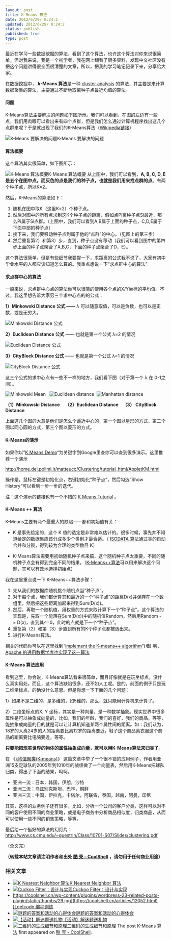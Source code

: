 ```yaml
---
layout: post
title: K-Means 算法
date: 2012/6/29/ 0:24:2
updated: 2012/6/29/ 0:24:2
status: publish
published: true
type: post
---
```


最近在学习一些数据挖掘的算法，看到了这个算法，也许这个算法对你来说很简单，但对我来说，我是一个初学者，我在网上翻看了很多资料，发现中文社区没有把这个问题讲得很全面很清楚的文章，所以，把我的学习笔记记录下来，分享给大家。


在数据挖掘中， ***k*-Means 算法**是一种 [cluster analysis](http://en.wikipedia.org/wiki/Cluster_analysis "Cluster analysis") 的算法，其主要是来计算数据聚集的算法，主要通过不断地取离种子点最近均值的算法。


#### 问题


K-Means算法主要解决的问题如下图所示。我们可以看到，在图的左边有一些点，我们用肉眼可以看出来有四个点群，但是我们怎么通过计算机程序找出这几个点群来呢？于是就出现了我们的K-Means算法（[Wikipedia链接](http://en.wikipedia.org/wiki/K-means_clustering "K-means Clustering 算法")）


![](../wp-content/uploads/2012/06/K-Means.gif "K-Means 要解决的问题")K-Means 要解决的问题
#### 算法概要


这个算法其实很简单，如下图所示：



![K-Means 算法概要](../wp-content/uploads/2012/06/K-Means.jpg "K-Means 算法概要")K-Means 算法概要
从上图中，我们可以看到，**A, B, C, D, E 是五个在图中点。而灰色的点是我们的种子点，也就是我们用来找点群的点**。有两个种子点，所以K=2。


然后，K-Means的算法如下：


1. 随机在图中取K（这里K=2）个种子点。
2. 然后对图中的所有点求到这K个种子点的距离，假如点Pi离种子点Si最近，那么Pi属于Si点群。（上图中，我们可以看到A,B属于上面的种子点，C,D,E属于下面中部的种子点）
3. 接下来，我们要移动种子点到属于他的“点群”的中心。（见图上的第三步）
4. 然后重复第2）和第3）步，直到，种子点没有移动（我们可以看到图中的第四步上面的种子点聚合了A,B,C，下面的种子点聚合了D，E）。


这个算法很简单，但是有些细节我要提一下，求距离的公式我不说了，大家有初中毕业水平的人都应该知道怎么算的。我重点想说一下“求点群中心的算法”


#### 求点群中心的算法


一般来说，求点群中心点的算法你可以很简的使用各个点的X/Y坐标的平均值。不过，我这里想告诉大家另三个求中心点的的公式：


**1）Minkowski Distance 公式 ——** λ 可以随意取值，可以是负数，也可以是正数，或是无穷大。


![](../wp-content/uploads/2012/06/MinkowskiDistance_clip_image102.gif "Minkowski Distance 公式")


**2）Euclidean Distance 公式** —— 也就是第一个公式 λ=2 的情况


![](../wp-content/uploads/2012/06/EuclideanDistance_clip_image002.gif "Euclidean Distance 公式")


**3）CityBlock Distance 公式** —— 也就是第一个公式 λ=1 的情况


![](../wp-content/uploads/2012/06/CityBlockDistance_clip_image002.gif "CityBlock Distance 公式")


这三个公式的求中心点有一些不一样的地方，我们看下图（对于第一个 λ 在 0-1之间）。


![](../wp-content/uploads/2012/06/Minkowski-Mean.jpg "Minkowski Mean")   ![](../wp-content/uploads/2012/06/Euclidean-distance.jpg "Euclidean distance")  ![](../wp-content/uploads/2012/06/Manhattan-distance.jpg "Manhattan distance")


**（1）Minkowski Distance     （2）**Euclidean Distance    （3） **CityBlock Distance******


上面这几个图的大意是他们是怎么个逼近中心的，第一个图以星形的方式，第二个图以同心圆的方式，第三个图以菱形的方式。


#### K-Means的演示


如果你以”[K Means Demo](https://www.google.com/search?hl=zh-CN&q=K+Means+Demo)“为关键字到Google里查你可以查到很多演示。这里推荐一个演示


<http://home.dei.polimi.it/matteucc/Clustering/tutorial_html/AppletKM.html>


操作是，鼠标左键是初始化点，右键初始化“种子点”，然后勾选“Show History”可以看到一步一步的迭代。


注：这个演示的链接也有一个不错的 [K Means Tutorial](http://home.dei.polimi.it/matteucc/Clustering/tutorial_html/index.html) 。


#### K-Means ++ 算法


K-Means主要有两个最重大的缺陷——都和初始值有关：


* K 是事先给定的，这个 K 值的选定是非常难以估计的。很多时候，事先并不知道给定的数据集应该分成多少个类别才最合适。（ [ISODATA 算法](http://en.wikipedia.org/wiki/Multispectral_pattern_recognition)通过类的自动合并和分裂，得到较为合理的类型数目 K）


* K-Means算法需要用初始随机种子点来搞，这个随机种子点太重要，不同的随机种子点会有得到完全不同的结果。（[K-Means++算法](http://en.wikipedia.org/wiki/K-means%2B%2B)可以用来解决这个问题，其可以有效地选择初始点）


我在这里重点说一下 K-Means++算法步骤：


1. 先从我们的数据库随机挑个随机点当“种子点”。
2. 对于每个点，我们都计算其和最近的一个“种子点”的距离D(x)并保存在一个数组里，然后把这些距离加起来得到Sum(D(x))。
3. 然后，再取一个随机值，用权重的方式来取计算下一个“种子点”。这个算法的实现是，先取一个能落在Sum(D(x))中的随机值Random，然后用Random -= D(x)，直到其<=0，此时的点就是下一个“种子点”。
4. 重复第（2）和第（3）步直到所有的K个种子点都被选出来。
5. 进行K-Means算法。


相关的代码你可以在这里找到“[implement the K-means++ algorithm](http://rosettacode.org/wiki/K-means%2B%2B_clustering)”(墙) 另，[Apache 的通用数据学库也实现了这一算法](http://commons.apache.org/math/api-2.1/index.html?org/apache/commons/math/stat/clustering/KMeansPlusPlusClusterer.html)


#### K-Means 算法应用


看到这里，你会说，K-Means算法看来很简单，而且好像就是在玩坐标点，没什么真实用处。而且，这个算法缺陷很多，还不如人工呢。是的，前面的例子只是玩二维坐标点，的确没什么意思。但是你想一下下面的几个问题：


1）如果不是二维的，是多维的，如5维的，那么，就只能用计算机来计算了。


2）二维坐标点的X, Y 坐标，其实是一种向量，是一种数学抽象。现实世界中很多属性是可以抽象成向量的，比如，我们的年龄，我们的喜好，我们的商品，等等，能抽象成向量的目的就是可以让计算机知道某两个属性间的距离。如：我们认为，18岁的人离24岁的人的距离要比离12岁的距离要近，鞋子这个商品离衣服这个商品的距离要比电脑要近，等等。


**只要能把现实世界的物体的属性抽象成向量，就可以用K-Means算法来归类了**。


在 《[k均值聚类(K-means)](http://www.cnblogs.com/leoo2sk/archive/2010/09/20/k-means.html)》 这篇文章中举了一个很不错的应用例子，作者用亚洲15支足球队的2005年到1010年的战绩做了一个向量表，然后用K-Means把球队归类，得出了下面的结果，呵呵。


* 亚洲一流：日本，韩国，伊朗，沙特
* 亚洲二流：乌兹别克斯坦，巴林，朝鲜
* 亚洲三流：中国，伊拉克，卡塔尔，阿联酋，泰国，越南，阿曼，印尼


其实，这样的业务例子还有很多，比如，分析一个公司的客户分类，这样可以对不同的客户使用不同的商业策略，或是电子商务中分析商品相似度，归类商品，从而可以使用一些不同的销售策略，等等。


最后给一个挺好的算法的幻灯片：<http://www.cs.cmu.edu/~guestrin/Class/10701-S07/Slides/clustering.pdf>


（全文完）



**（转载本站文章请注明作者和出处 [酷 壳 – CoolShell](https://coolshell.cn/) ，请勿用于任何商业用途）**



### 相关文章

* [![K Nearest Neighbor 算法](../wp-content/uploads/2012/08/220px-KnnClassification.svg_-150x150.png)](https://coolshell.cn/articles/8052.html)[K Nearest Neighbor 算法](https://coolshell.cn/articles/8052.html)
* [![Cuckoo Filter：设计与实现](../wp-content/uploads/2015/08/cuckoo-150x150.jpg)](https://coolshell.cn/articles/17225.html)[Cuckoo Filter：设计与实现](https://coolshell.cn/articles/17225.html)
* [https://coolshell.cn/wp-content/plugins/wordpress-23-related-posts-plugin/static/thumbs/29.jpg](https://coolshell.cn/articles/12052.html)[Leetcode 编程训练](https://coolshell.cn/articles/12052.html)
* [![谜题的答案和活动的心得体会](../wp-content/uploads/2014/08/puzzle-150x150.png)](https://coolshell.cn/articles/11847.html)[谜题的答案和活动的心得体会](https://coolshell.cn/articles/11847.html)
* [![【活动】解迷题送礼物](../wp-content/uploads/2014/08/538efefbgw1eiz9cvx78fj20rm0fmdi8-150x150.jpg)](https://coolshell.cn/articles/11832.html)[【活动】解迷题送礼物](https://coolshell.cn/articles/11832.html)
* [![二维码的生成细节和原理](../wp-content/uploads/2013/10/QR-Code-Overview-150x150.jpeg)](https://coolshell.cn/articles/10590.html)[二维码的生成细节和原理](https://coolshell.cn/articles/10590.html)
The post [K-Means 算法](https://coolshell.cn/articles/7779.html) first appeared on [酷 壳 - CoolShell](https://coolshell.cn).